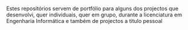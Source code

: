 Estes repositórios servem de portfólio para alguns dos projectos que desenvolvi, quer individuais, quer em grupo,
durante a licenciatura em Engenharia Informática e também de projectos a titulo pessoal

